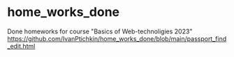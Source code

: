 # home_works_done
Done homeworks for course "Basics of Web-technoligies 2023"
https://github.com/IvanPtichkin/home_works_done/blob/main/passport_find_edit.html
